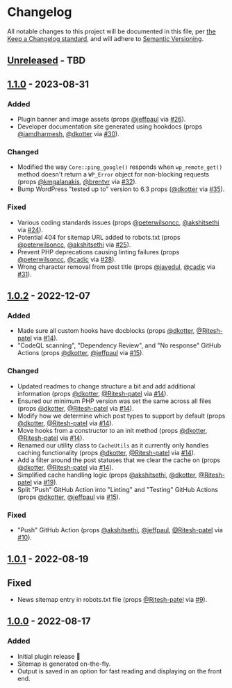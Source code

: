 # Changelog

All notable changes to this project will be documented in this file, per [the Keep a Changelog standard](http://keepachangelog.com/), and will adhere to [Semantic Versioning](http://semver.org/).

## [Unreleased] - TBD

## [1.1.0] - 2023-08-31
### Added
- Plugin banner and image assets (props [@jeffpaul](https://github.com/jeffpaul) via [#26](https://github.com/10up/simple-google-news-sitemap/pull/26)).
- Developer documentation site generated using hookdocs (props [@iamdharmesh](https://github.com/iamdharmesh), [@dkotter](https://github.com/dkotter) via [#30](https://github.com/10up/simple-google-news-sitemap/pull/30)).

### Changed
- Modified the way `Core::ping_google()` responds when `wp_remote_get()` method doesn't return a `WP_Error` object for non-blocking requests (props [@kmgalanakis](https://github.com/kmgalanakis), [@brentvr](https://github.com/brentvr) via [#32](https://github.com/10up/simple-google-news-sitemap/pull/32)).
- Bump WordPress "tested up to" version to 6.3 props ([@dkotter](https://github.com/dkotter) via [#35](https://github.com/10up/simple-google-news-sitemap/pull/35)).

### Fixed
- Various coding standards issues (props [@peterwilsoncc](https://github.com/peterwilsoncc), [@akshitsethi](https://github.com/akshitsethi) via [#24](https://github.com/10up/simple-google-news-sitemap/pull/24)).
- Potential 404 for sitemap URL added to robots.txt (props [@peterwilsoncc](https://github.com/peterwilsoncc), [@akshitsethi](https://github.com/akshitsethi) via [#25](https://github.com/10up/simple-google-news-sitemap/pull/25)).
- Prevent PHP deprecations causing linting failures (props [@peterwilsoncc](https://github.com/peterwilsoncc), [@cadic](https://github.com/cadic) via [#28](https://github.com/10up/simple-google-news-sitemap/pull/28)).
- Wrong character removal from post title (props [@jayedul](https://github.com/jayedul), [@cadic](https://github.com/cadic) via [#31](https://github.com/10up/simple-google-news-sitemap/pull/31)).

## [1.0.2] - 2022-12-07
### Added
- Made sure all custom hooks have docblocks (props [@dkotter](https://github.com/dkotter), [@Ritesh-patel](https://github.com/Ritesh-patel) via [#14](https://github.com/10up/simple-google-news-sitemap/pull/14)).
- "CodeQL scanning", "Dependency Review", and "No response" GitHub Actions (props [@dkotter](https://github.com/dkotter), [@jeffpaul](https://github.com/jeffpaul) via [#15](https://github.com/10up/simple-google-news-sitemap/pull/15)).

### Changed
- Updated readmes to change structure a bit and add additional information (props [@dkotter](https://github.com/dkotter), [@Ritesh-patel](https://github.com/Ritesh-patel) via [#14](https://github.com/10up/simple-google-news-sitemap/pull/14)).
- Ensured our minimum PHP version was set the same across all files (props [@dkotter](https://github.com/dkotter), [@Ritesh-patel](https://github.com/Ritesh-patel) via [#14](https://github.com/10up/simple-google-news-sitemap/pull/14)).
- Modify how we determine which post types to support by default (props [@dkotter](https://github.com/dkotter), [@Ritesh-patel](https://github.com/Ritesh-patel) via [#14](https://github.com/10up/simple-google-news-sitemap/pull/14)).
- Move hooks from a constructor to an init method (props [@dkotter](https://github.com/dkotter), [@Ritesh-patel](https://github.com/Ritesh-patel) via [#14](https://github.com/10up/simple-google-news-sitemap/pull/14)).
- Renamed our utility class to `CacheUtils` as it currently only handles caching functionality (props [@dkotter](https://github.com/dkotter), [@Ritesh-patel](https://github.com/Ritesh-patel) via [#14](https://github.com/10up/simple-google-news-sitemap/pull/14)).
- Add a filter around the post statuses that we clear the cache on (props [@dkotter](https://github.com/dkotter), [@Ritesh-patel](https://github.com/Ritesh-patel) via [#14](https://github.com/10up/simple-google-news-sitemap/pull/14)).
- Simplified cache handling logic (props [@akshitsethi](https://github.com/akshitsethi), [@dkotter](https://github.com/dkotter), [@Ritesh-patel](https://github.com/Ritesh-patel) via [#19](https://github.com/10up/simple-google-news-sitemap/pull/19)).
- Split "Push" GitHub Action into "Linting" and "Testing" GitHub Actions (props [@dkotter](https://github.com/dkotter), [@jeffpaul](https://github.com/jeffpaul) via [#15](https://github.com/10up/simple-google-news-sitemap/pull/15)).

### Fixed
- "Push" GitHub Action (props [@akshitsethi](https://github.com/akshitsethi), [@jeffpaul](https://github.com/jeffpaul), [@Ritesh-patel](https://github.com/Ritesh-patel) via [#10](https://github.com/10up/simple-google-news-sitemap/pull/10)).

## [1.0.1] - 2022-08-19
## Fixed
- News sitemap entry in robots.txt file (props [@Ritesh-patel](https://github.com/Ritesh-patel) via [#9](https://github.com/10up/simple-google-news-sitemap/pull/9)).

## [1.0.0] - 2022-08-17
### Added
- Initial plugin release 🎉
- Sitemap is generated on-the-fly.
- Output is saved in an option for fast reading and displaying on the front end.

[Unreleased]: https://github.com/10up/simple-google-news-sitemap/compare/trunk...develop
[1.1.0]: https://github.com/10up/simple-google-news-sitemap/compare/1.0.2..1.1.0
[1.0.2]: https://github.com/10up/simple-google-news-sitemap/compare/1.0.1..1.0.2
[1.0.1]: https://github.com/10up/simple-google-news-sitemap/compare/1.0.0..1.0.1
[1.0.0]: https://github.com/10up/simple-google-news-sitemap/releases/tag/1.0.0
